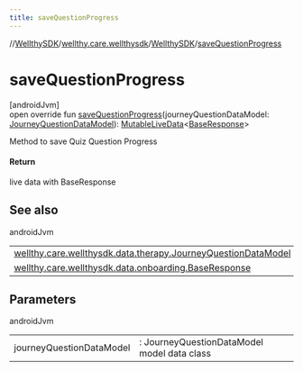 ```yaml
---
title: saveQuestionProgress
---
```

//[WellthySDK](../../../index.html)/[wellthy.care.wellthysdk](../index.html)/[WellthySDK](index.html)/[saveQuestionProgress](save-question-progress.html)



# saveQuestionProgress



[androidJvm]\
open override fun [saveQuestionProgress](save-question-progress.html)(journeyQuestionDataModel: [JourneyQuestionDataModel](../../wellthy.care.wellthysdk.data.therapy/-journey-question-data-model/index.html)): [MutableLiveData](https://developer.android.com/reference/kotlin/androidx/lifecycle/MutableLiveData.html)&lt;[BaseResponse](../../wellthy.care.wellthysdk.data.onboarding/-base-response/index.html)&gt;



Method to save Quiz Question Progress



#### Return



live data with BaseResponse



## See also


androidJvm

| | |
|---|---|
| [wellthy.care.wellthysdk.data.therapy.JourneyQuestionDataModel](../../wellthy.care.wellthysdk.data.therapy/-journey-question-data-model/index.html) |  |
| [wellthy.care.wellthysdk.data.onboarding.BaseResponse](../../wellthy.care.wellthysdk.data.onboarding/-base-response/index.html) |  |



## Parameters


androidJvm

| | |
|---|---|
| journeyQuestionDataModel | : JourneyQuestionDataModel model data class |




